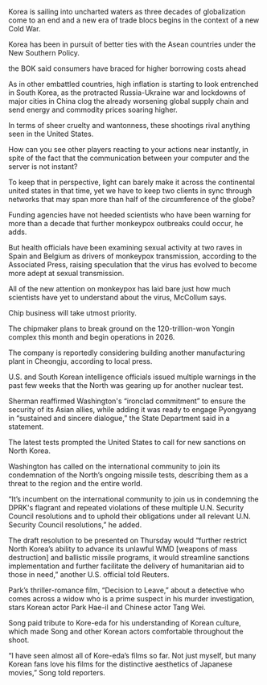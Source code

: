 Korea is sailing into uncharted waters as three decades of globalization come to an end and a new era of trade blocs begins in the context of a new Cold War.

Korea has been in pursuit of better ties with the Asean countries under the New Southern Policy.

the BOK said consumers have braced for higher borrowing costs ahead

As in other embattled countries, high inflation is starting to look entrenched in South Korea, as the protracted Russia-Ukraine war and lockdowns of major cities in China clog the already worsening global supply chain and send energy and commodity prices soaring higher.

In terms of sheer cruelty and wantonness, these shootings rival anything seen in the United States. 

How can you see other players reacting to your actions near instantly, in spite of the fact that the communication between your computer and the server is not instant?

To keep that in perspective, light can barely make it across the continental united states in that time, yet we have to keep two clients in sync through networks that may span more than half of the circumference of the globe?

Funding agencies have not heeded scientists who have been warning for more than a decade that further monkeypox outbreaks could occur, he adds.

But health officials have been examining sexual activity at two raves in Spain and Belgium as drivers of monkeypox transmission, according to the Associated Press, raising speculation that the virus has evolved to become more adept at sexual transmission.

All of the new attention on monkeypox has laid bare just how much scientists have yet to understand about the virus, McCollum says.

Chip business will take utmost priority.

The chipmaker plans to break ground on the 120-trillion-won Yongin complex this month and begin operations in 2026.

The company is reportedly considering building another manufacturing plant in Cheongju, according to local press.

U.S. and South Korean intelligence officials issued multiple warnings in the past few weeks that the North was gearing up for another nuclear test.

Sherman reaffirmed Washington's “ironclad commitment” to ensure the security of its Asian allies, while adding it was ready to engage Pyongyang in “sustained and sincere dialogue,” the State Department said in a statement.

The latest tests prompted the United States to call for new sanctions on North Korea.

Washington has called on the international community to join its condemnation of the North’s ongoing missile tests, describing them as a threat to the region and the entire world.

“It’s incumbent on the international community to join us in condemning the DPRK's flagrant and repeated violations of these multiple U.N. Security Council resolutions and to uphold their obligations under all relevant U.N. Security Council resolutions,” he added.

The draft resolution to be presented on Thursday would “further restrict North Korea’s ability to advance its unlawful WMD [weapons of mass destruction] and ballistic missile programs, it would streamline sanctions implementation and further facilitate the delivery of humanitarian aid to those in need,” another U.S. official told Reuters.

Park’s thriller-romance film, “Decision to Leave,” about a detective who comes across a widow who is a prime suspect in his murder investigation, stars Korean actor Park Hae-il and Chinese actor Tang Wei.

Song paid tribute to Kore-eda for his understanding of Korean culture, which made Song and other Korean actors comfortable throughout the shoot.

“I have seen almost all of Kore-eda’s films so far. Not just myself, but many Korean fans love his films for the distinctive aesthetics of Japanese movies,” Song told reporters.


